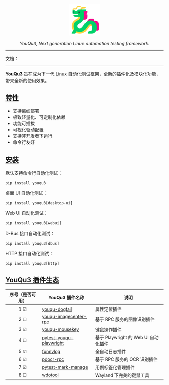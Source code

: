 <p align="center">
  <a href="https://github.com/funny-dream/youqu3">
    <img src="./docs/assets/logo.png" width="100" alt="YouQu3">
  </a>
</p>
<p align="center">
    <em>YouQu3, Next generation Linux automation testing framework.</em>
</p>

--------------

文档：

--------------

**[YouQu3]()** 旨在成为下一代 Linux 自动化测试框架，全新的插件化及模块化功能，带来全新的使用效果。

## [特性]()

- 支持离线部署
- 极致轻量化、可定制化依赖
- 功能可插拔
- 可视化驱动配置
- 支持非开发者下运行
- 命令行友好

## [安装]()

默认支持命令行自动化测试：

```shell
pip install youqu3
```

桌面 UI 自动化测试：

```shell
pip install youqu3[desktop-ui]
```

Web UI 自动化测试：

```shell
pip install youqu3[webui]
```

D-Bus 接口自动化测试：

```shell
pip install youqu3[dbus]
```

HTTP 接口自动化测试：

```shell
pip install youqu3[http]
```

## [YouQu3 插件生态]()

| 序号（是否可用）                                  | YouQu3 插件名称                                              | 说明                                 |
| :----------------------------------------------------------: | ------------------------------------ | ------------------------------------ |
| 1 &#9745; | [youqu-dogtail](https://github.com/funny-dream/youqu-dogtail) | 属性定位插件                         |
| 2 &#9744; | [youqu-imagecenter-rpc](https://github.com/funny-dream/youqu-imagecenter-rpc) | 基于 RPC 服务的图像识别插件      |
| 3 &#9745; | [youqu-mousekey](https://github.com/funny-dream/youqu-mousekey) | 键鼠操作插件                         |
| 4 &#9744; | [pytest-youqu-playwright](https://github.com/funny-dream/pytest-youqu-playwright) | 基于 Playwright 的 Web UI 自动化插件 |
| 5 &#9745; | [funnylog](https://linuxdeepin.github.io/funnylog/)          | 全自动日志插件                       |
| 6 &#9745; | [pdocr-rpc](https://linuxdeepin.github.io/pdocr-rpc/)        | 基于 RPC 服务的 OCR 识别插件         |
| 7 &#9745; | [pytest-mark-manage](https://github.com/funny-dream/pytest-mark-manage) | 用例标签化管理插件 |
| 8 &#9744; | [wdotool](https://github.com/funny-dream/wdotool) | Wayland 下完美的键鼠工具 |

